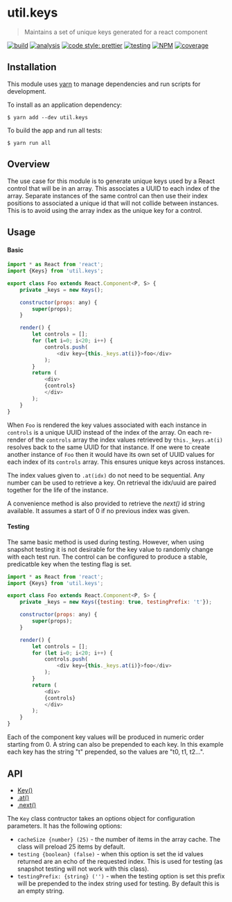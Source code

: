 # util.keys

> Maintains a set of unique keys generated for a react component

[![build](https://circleci.com/gh/jmquigley/util.keys/tree/master.svg?style=shield)](https://circleci.com/gh/jmquigley/util.keys/tree/master)
[![analysis](https://img.shields.io/badge/analysis-tslint-9cf.svg)](https://palantir.github.io/tslint/)
[![code style: prettier](https://img.shields.io/badge/code_style-prettier-ff69b4.svg?style=flat-square)](https://github.com/prettier/prettier)
[![testing](https://img.shields.io/badge/testing-jest-blue.svg)](https://facebook.github.io/jest/)
[![NPM](https://img.shields.io/npm/v/util.keys.svg)](https://www.npmjs.com/package/util.keys)
[![coverage](https://coveralls.io/repos/github/jmquigley/util.keys/badge.svg?branch=master)](https://coveralls.io/github/jmquigley/util.keys?branch=master)


## Installation

This module uses [yarn](https://yarnpkg.com/en/) to manage dependencies and run scripts for development.

To install as an application dependency:
```
$ yarn add --dev util.keys
```

To build the app and run all tests:
```
$ yarn run all
```


## Overview

The use case for this module is to generate unique keys used by a React control that will be in an array.  This associates a UUID to each index of the array.  Separate instances of the same control can then use their index positions to associated a unique id that will not collide between instances.  This is to avoid using the array index as the unique key for a control.


## Usage

#### Basic

```javascript
import * as React from 'react';
import {Keys} from 'util.keys';

export class Foo extends React.Component<P, S> {
	private _keys = new Keys();

	constructor(props: any) {
		super(props);
	}

	render() {
		let controls = [];
		for (let i=0; i<20; i++) {
			controls.push(
				<div key={this._keys.at(i)}>foo</div>
			);
		}
		return (
			<div>
			{controls}
			</div>
		);
	}
}
```

When `Foo` is rendered the key values associated with each instance in `controls` is a unique UUID instead of the index of the array.  On each re-render of the `controls` array the index values retrieved by `this._keys.at(i)` resolves back to the same UUID for that instance.  If one were to create another instance of `Foo` then it would have its own set of UUID values for each index of its `controls` array.  This ensures unique keys across instances.

The index values given to `.at(idx)` do not need to be sequential.  Any number can be used to retrieve a key.  On retrieval the idx/uuid are paired together for the life of the instance.

A convenience method is also provided to retrieve the *next()* id string available.  It assumes a start of 0 if no previous index was given.

#### Testing

The same basic method is used during testing.  However, when using snapshot testing it is not desirable for the key value to randomly change with each test run.  The control can be configured to produce a stable, predicatble key when the testing flag is set.

```javascript
import * as React from 'react';
import {Keys} from 'util.keys';

export class Foo extends React.Component<P, S> {
	private _keys = new Keys({testing: true, testingPrefix: 't'});

	constructor(props: any) {
		super(props);
	}

	render() {
		let controls = [];
		for (let i=0; i<20; i++) {
			controls.push(
				<div key={this._keys.at(i)}>foo</div>
			);
		}
		return (
			<div>
			{controls}
			</div>
		);
	}
}
```

Each of the component key values will be produced in numeric order starting from 0.  A string can also be prepended to each key.  In this example each key has the string "t" prepended, so the values are "t0, t1, t2...".


## API

- [Key()](docs/index.md#Keys)
- [.at()](docs/index.md#Keys+at)
- [.next()](docs/index.md#Keys+next)

The `Key` class contructor takes an options object for configuration parameters.  It has the following options:

- `cacheSize {number} (25)` - the number of items in the array cache.  The class will preload 25 items by default.
- `testing {boolean} (false)` - when this option is set the id values returned are an echo of the requested index.  This is used for testing (as snapshot testing will not work with this class).
- `testingPrefix: {string} ('')` - when the testing option is set this prefix will be prepended to the index string used for testing.  By default this is an empty string.
